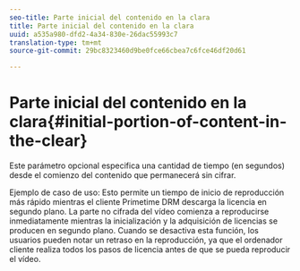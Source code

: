 ```yaml
---
seo-title: Parte inicial del contenido en la clara
title: Parte inicial del contenido en la clara
uuid: a535a980-dfd2-4a34-830e-26dac55993c7
translation-type: tm+mt
source-git-commit: 29bc8323460d9be0fce66cbea7c6fce46df20d61

---
```



# Parte inicial del contenido en la clara{#initial-portion-of-content-in-the-clear}

Este parámetro opcional especifica una cantidad de tiempo (en segundos) desde el comienzo del contenido que permanecerá sin cifrar.

Ejemplo de caso de uso: Esto permite un tiempo de inicio de reproducción más rápido mientras el cliente Primetime DRM descarga la licencia en segundo plano. La parte no cifrada del vídeo comienza a reproducirse inmediatamente mientras la inicialización y la adquisición de licencias se producen en segundo plano. Cuando se desactiva esta función, los usuarios pueden notar un retraso en la reproducción, ya que el ordenador cliente realiza todos los pasos de licencia antes de que se pueda reproducir el vídeo.
